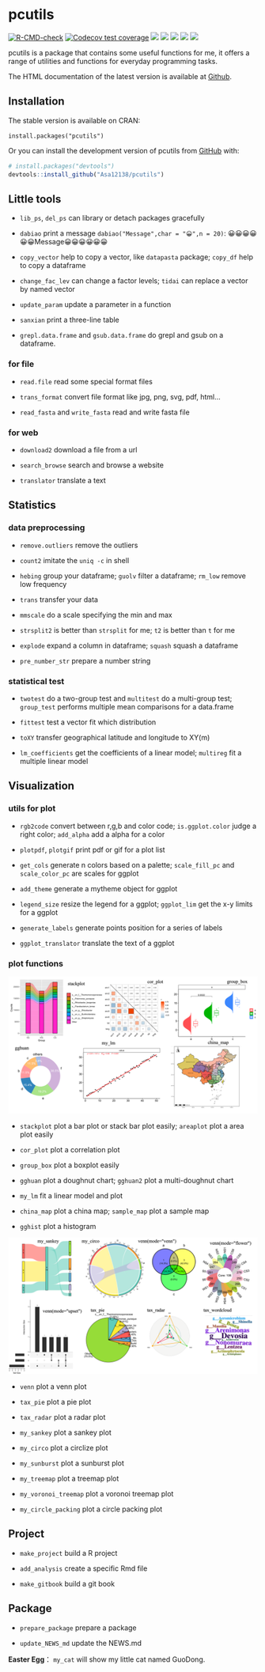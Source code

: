 
<!-- README.md is generated from README.Rmd. Please edit that file -->

# pcutils

<!-- badges: start -->

[![R-CMD-check](https://github.com/Asa12138/pcutils/actions/workflows/R-CMD-check.yaml/badge.svg)](https://github.com/Asa12138/pcutils/actions/workflows/R-CMD-check.yaml)
[![Codecov test
coverage](https://codecov.io/gh/Asa12138/pcutils/branch/main/graph/badge.svg)](https://app.codecov.io/gh/Asa12138/pcutils?branch=main)
[![](https://img.shields.io/badge/blog-@asa-blue.svg)](https://asa-blog.netlify.app/)
[![](http://cranlogs.r-pkg.org/badges/grand-total/pcutils)](https://cran.r-project.org/package=pcutils)
[![](http://cranlogs.r-pkg.org/badges/last-month/pcutils)](https://cran.r-project.org/package=pcutils)
[![](https://www.r-pkg.org/badges/version/pcutils?color=green)](https://cran.r-project.org/package=pcutils)
[![](https://img.shields.io/badge/devel%20version-0.2.5-green.svg)](https://github.com/Asa12138/pcutils)
<!-- badges: end -->

pcutils is a package that contains some useful functions for me, it
offers a range of utilities and functions for everyday programming
tasks.

The HTML documentation of the latest version is available at
[Github](https://asa12138.github.io/pcutils/).

## Installation

The stable version is available on CRAN:

    install.packages("pcutils")

Or you can install the development version of pcutils from
[GitHub](https://github.com/) with:

``` r
# install.packages("devtools")
devtools::install_github("Asa12138/pcutils")
```

## Little tools

- `lib_ps`, `del_ps` can library or detach packages gracefully

- `dabiao` print a message `dabiao("Message",char = "😀",n = 20)`:
  😀😀😀😀😀😀Message😀😀😀😀😀😀

- `copy_vector` help to copy a vector, like `datapasta` package;
  `copy_df` help to copy a dataframe

- `change_fac_lev` can change a factor levels; `tidai` can replace a
  vector by named vector

- `update_param` update a parameter in a function

- `sanxian` print a three-line table

- `grepl.data.frame` and `gsub.data.frame` do grepl and gsub on a
  dataframe.

### for file

- `read.file` read some special format files

- `trans_format` convert file format like jpg, png, svg, pdf, html…

- `read_fasta` and `write_fasta` read and write fasta file

### for web

- `download2` download a file from a url

- `search_browse` search and browse a website

- `translator` translate a text

## Statistics

### data preprocessing

- `remove.outliers` remove the outliers

- `count2` imitate the `uniq -c` in shell

- `hebing` group your dataframe; `guolv` filter a dataframe; `rm_low`
  remove low frequency

- `trans` transfer your data

- `mmscale` do a scale specifying the min and max

- `strsplit2` is better than `strsplit` for me; `t2` is better than `t`
  for me

- `explode` expand a column in dataframe; `squash` squash a dataframe

- `pre_number_str` prepare a number string

### statistical test

- `twotest` do a two-group test and `multitest` do a multi-group test;
  `group_test` performs multiple mean comparisons for a data.frame

- `fittest` test a vector fit which distribution

- `toXY` transfer geographical latitude and longitude to XY(m)

- `lm_coefficients` get the coefficients of a linear model; `multireg`
  fit a multiple linear model

## Visualization

### utils for plot

- `rgb2code` convert between r,g,b and color code; `is.ggplot.color`
  judge a right color; `add_alpha` add a alpha for a color

- `plotpdf`, `plotgif` print pdf or gif for a plot list

- `get_cols` generate n colors based on a palette; `scale_fill_pc` and
  `scale_color_pc` are scales for ggplot

- `add_theme` generate a mytheme object for ggplot

- `legend_size` resize the legend for a ggplot; `ggplot_lim` get the x-y
  limits for a ggplot

- `generate_labels` generate points position for a series of labels

- `ggplot_translator` translate the text of a ggplot

### plot functions

![](man/figures/pcutils1.png)

- `stackplot` plot a bar plot or stack bar plot easily; `areaplot` plot
  a area plot easily

- `cor_plot` plot a correlation plot

- `group_box` plot a boxplot easily

- `gghuan` plot a doughnut chart; `gghuan2` plot a multi-doughnut chart

- `my_lm` fit a linear model and plot

- `china_map` plot a china map; `sample_map` plot a sample map

- `gghist` plot a histogram

![](man/figures/pcutils2.png)

- `venn` plot a venn plot

- `tax_pie` plot a pie plot

- `tax_radar` plot a radar plot

- `my_sankey` plot a sankey plot

- `my_circo` plot a circlize plot

- `my_sunburst` plot a sunburst plot

- `my_treemap` plot a treemap plot

- `my_voronoi_treemap` plot a voronoi treemap plot

- `my_circle_packing` plot a circle packing plot

## Project

- `make_project` build a R project

- `add_analysis` create a specific Rmd file

- `make_gitbook` build a git book

## Package

- `prepare_package` prepare a package

- `update_NEWS_md` update the NEWS.md

**Easter Egg**： `my_cat` will show my little cat named GuoDong.
